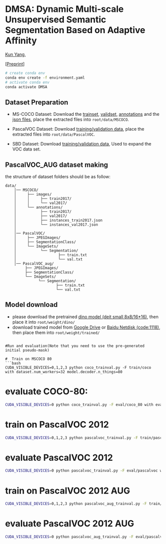 # DMSA: Dynamic Multi-scale Unsupervised Semantic Segmentation Based on Adaptive Affinity
[Kun Yang](https://github.com/yangkunhub),


[[Preprint](https://arxiv.org/abs/2303.00199)]

```bash
# create conda env
conda env create -f environment.yaml
# activate conda env
conda activate DMSA
```

## Dataset Preparation

- MS-COCO Dataset: Download the [trainset](http://images.cocodataset.org/zips/train2017.zip), [validset](http://images.cocodataset.org/zips/val2017.zip), [annotations](http://calvin.inf.ed.ac.uk/wp-content/uploads/data/cocostuffdataset/stuffthingmaps_trainval2017.zip) and the [json files](http://images.cocodataset.org/annotations/annotations_trainval2017.zip), place the extracted files into `root/data/MSCOCO`.

- PascalVOC Dataset: Download [training/validation data](http://host.robots.ox.ac.uk/pascal/VOC/voc2012/VOCtrainval_11-May-2012.tar), place the extracted files into `root/data/PascalVOC`.

- SBD Dataset: Download [training/validation data](http://home.bharathh.info/pubs/codes/SBD/download.html), Used to expand the VOC data set.


## PascalVOC_AUG dataset making



the structure of dataset folders should be as follow:
~~~
data/
    │── MSCOCO/
    │     ├── images/
    │     │     ├── train2017/
    │     │     └── val2017/
    │     └── annotations/
    │           ├── train2017/
    │           ├── val2017/
    │           ├── instances_train2017.json
    │           └── instances_val2017.json
    │
    │── PascalVOC/
    │     ├── JPEGImages/
    │     ├── SegmentationClass/
    │     └── ImageSets/
    │           └── Segmentation/
    │                   ├── train.txt
    │                   └── val.txt
    │── PascalVOC_aug/
         ├── JPEGImages/
         ├── SegmentationClass/
         └── ImageSets/
               └── Segmentation/
                       ├── train.txt
                       └── val.txt
~~~

## Model download
- please download the pretrained [dino model (deit small 8x8/16*16)](https://dl.fbaipublicfiles.com/dino/dino_deitsmall8_pretrain/dino_deitsmall8_pretrain.pth), then place it into `root/weight/dino/` 
- download trained model from [Google Drive](https://drive.google.com/drive/folders/1vHKLrAE51mLTK-5DpzByQ_g1RAjmONyi?usp=sharing) or [Baidu Netdisk (code:1118)](https://pan.baidu.com/s/1N7GSzcMOi9C3mgpUsIa4oA), then place them into `root/weight/trained/` 
```

#Run and evaluation(Note that you need to use the pre-generated initial pseudo-mask)
 
#  Train on MSCOCO 80
```bash
CUDA_VISIBLE_DEVICES=0,1,2,3 python coco_trainval.py -F train/coco with dataset.num_workers=32 model.decoder.n_things=80
```
#  evaluate COCO-80:
```bash
CUDA_VISIBLE_DEVICES=0 python coco_trainval.py -F eval/coco_80 with eval_only=1 model.decoder.n_things=80 model.decoder.pretrained_weight=train/coco/(number)/decoder_best.pt
```

#  train on PascalVOC 2012
```bash
CUDA_VISIBLE_DEVICES=0,1,2,3 python pascalvoc_trainval.py -F train/pascalvoc with dataset.num_workers=32
```
#  evaluate PascalVOC 2012
```bash
CUDA_VISIBLE_DEVICES=0 python pascalvoc_trainval.py -F eval/pascalvoc with eval_only=1 model.decoder.n_things=20 model.decoder.pretrained_weight=train/pascalvoc/(number)/decoder_best.pt
```

#  train on PascalVOC 2012 AUG
```bash
CUDA_VISIBLE_DEVICES=0,1,2,3 python pascalvoc_aug_trainval.py -F train/pascalvoc with dataset.num_workers=32
```
#  evaluate PascalVOC 2012 AUG
```bash
CUDA_VISIBLE_DEVICES=0 python pascalvoc_aug_trainval.py -F eval/pascalvoc with eval_only=1 model.decoder.n_things=20 model.decoder.pretrained_weight=train/pascalvoc_AUG/(number)/decoder_best.pt
```
